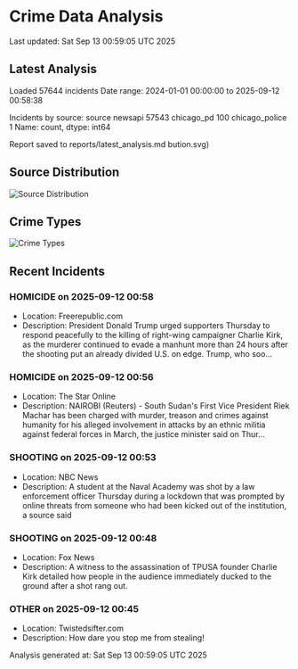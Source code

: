 # Crime Data Analysis
Last updated: Sat Sep 13 00:59:05 UTC 2025

## Latest Analysis

Loaded 57644 incidents
Date range: 2024-01-01 00:00:00 to 2025-09-12 00:58:38

Incidents by source:
source
newsapi           57543
chicago_pd          100
chicago_police        1
Name: count, dtype: int64

Report saved to reports/latest_analysis.md
bution.svg)

## Source Distribution
![Source Distribution](images/source_distribution.svg)

## Crime Types
![Crime Types](images/crime_types.svg)

## Recent Incidents

### HOMICIDE on 2025-09-12 00:58
- Location: Freerepublic.com
- Description: President Donald Trump urged supporters Thursday to respond peacefully to the killing of right-wing campaigner Charlie Kirk, as the murderer continued to evade a manhunt more than 24 hours after the shooting put an already divided U.S. on edge. Trump, who soo…


### HOMICIDE on 2025-09-12 00:56
- Location: The Star Online
- Description: NAIROBI (Reuters) - South Sudan's First Vice President Riek Machar has been charged with murder, treason and crimes against humanity for his alleged involvement in attacks by an ethnic militia against federal forces in March, the justice minister said on Thur…


### SHOOTING on 2025-09-12 00:53
- Location: NBC News
- Description: A student at the Naval Academy was shot by a law enforcement officer Thursday during a lockdown that was prompted by online threats from someone who had been kicked out of the institution, a source said


### SHOOTING on 2025-09-12 00:48
- Location: Fox News
- Description: A witness to the assassination of TPUSA founder Charlie Kirk detailed how people in the audience immediately ducked to the ground after a shot rang out.


### OTHER on 2025-09-12 00:45
- Location: Twistedsifter.com
- Description: How dare you stop me from stealing!

Analysis generated at: Sat Sep 13 00:59:05 UTC 2025
